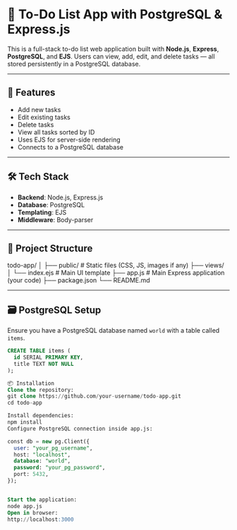 # 📝 To-Do List App with PostgreSQL & Express.js

This is a full-stack to-do list web application built with **Node.js**, **Express**, **PostgreSQL**, and **EJS**. Users can view, add, edit, and delete tasks — all stored persistently in a PostgreSQL database.

---

## 🚀 Features

- Add new tasks
- Edit existing tasks
- Delete tasks
- View all tasks sorted by ID
- Uses EJS for server-side rendering
- Connects to a PostgreSQL database

---

## 🛠️ Tech Stack

- **Backend**: Node.js, Express.js
- **Database**: PostgreSQL
- **Templating**: EJS
- **Middleware**: Body-parser

---

## 📁 Project Structure

todo-app/
│
├── public/ # Static files (CSS, JS, images if any)
├── views/
│ └── index.ejs # Main UI template
├── app.js # Main Express application (your code)
├── package.json
└── README.md

---

## 🗃️ PostgreSQL Setup

Ensure you have a PostgreSQL database named `world` with a table called `items`.

```sql
CREATE TABLE items (
  id SERIAL PRIMARY KEY,
  title TEXT NOT NULL
);

📦 Installation
Clone the repository:
git clone https://github.com/your-username/todo-app.git
cd todo-app

Install dependencies:
npm install
Configure PostgreSQL connection inside app.js:

const db = new pg.Client({
  user: "your_pg_username",
  host: "localhost",
  database: "world",
  password: "your_pg_password",
  port: 5432,
});


Start the application:
node app.js
Open in browser:
http://localhost:3000
